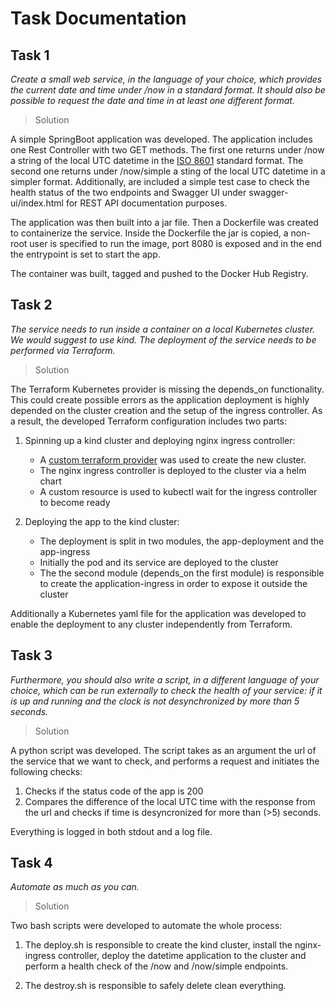 # Task Documentation

## Task 1

*Create a small web service, in the language of your choice, which provides the current date and time under /now in a standard format. It should also be possible to request the date and time in at least one different format.*

> Solution

A simple SpringBoot application was developed. The application includes one Rest Controller with two GET methods. The first one returns under /now a string of the local UTC datetime in the [ISO 8601](https://en.wikipedia.org/wiki/ISO_8601) standard format. The second one returns under /now/simple a sting of the local UTC datetime in a simpler format. Additionally, are included a simple test case to check the health status of the two endpoints and Swagger UI under swagger-ui/index.html for REST API documentation purposes.

The application was then built into a jar file. Then a Dockerfile was created to containerize the service. Inside the Dockerfile the jar is copied, a non-root user is specified to run the image, port 8080 is exposed and in the end the entrypoint is set to start the app.

The container was built, tagged and pushed to the Docker Hub Registry.

## Task 2

*The service needs to run inside a container on a local Kubernetes cluster. We would suggest to use kind. The deployment of the service needs to be performed via Terraform.*

> Solution

The Terraform Kubernetes provider is missing the depends_on functionality. This could create possible errors as the application deployment is highly depended on the cluster creation and the setup of the ingress controller. As a result, the developed Terraform configuration includes two parts:

1. Spinning up a kind cluster and deploying nginx ingress controller:

    - A [custom terraform provider](https://github.com/kyma-incubator/terraform-provider-kind) was used to create the new cluster.
    - The nginx ingress controller is deployed to the cluster via a helm chart
    - A custom resource is used to kubectl wait for the ingress controller to become ready


2. Deploying the app to the kind cluster:

    - The deployment is split in two modules, the app-deployment and the app-ingress
    - Initially the pod and its service are deployed to the cluster
    - The the second module (depends_on the first module) is responsible to create the application-ingress in order to expose it outside the cluster
 

Additionally a Kubernetes yaml file for the application was developed to enable the deployment to any cluster independently from Terraform.

## Task 3

*Furthermore, you should also write a script, in a different language of your choice, which can be run externally to check the health of your service: if it is up and running and the clock is not desynchronized by more than 5 seconds.*

> Solution

A python script was developed. The script takes as an argument the url of the service that we want to check, and performs a request and initiates the following checks:

1. Checks if the status code of the app is 200
2. Compares the difference of the local UTC time with the response from the url and checks if time is desyncronized for more than (>5) seconds.

Everything is logged in both stdout and a log file.


## Task 4

*Automate as much as you can.*

> Solution

Two bash scripts were developed to automate the whole process:

1. The deploy.sh is responsible to create the kind cluster, install the nginx-ingress controller, deploy the datetime application to the cluster and perform a health check of the /now and /now/simple endpoints.

2. The destroy.sh is responsible to safely delete clean everything.
